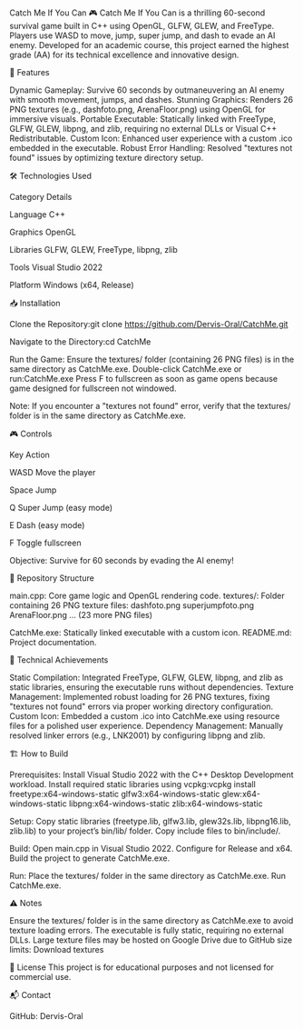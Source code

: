 Catch Me If You Can 🎮
Catch Me If You Can is a thrilling 60-second survival game built in C++ using OpenGL, GLFW, GLEW, and FreeType. Players use WASD to move, jump, super jump, and dash to evade an AI enemy. Developed for an academic course, this project earned the highest grade (AA) for its technical excellence and innovative design.

🚀 Features

Dynamic Gameplay: Survive 60 seconds by outmaneuvering an AI enemy with smooth movement, jumps, and dashes.
Stunning Graphics: Renders 26 PNG textures (e.g., dashfoto.png, ArenaFloor.png) using OpenGL for immersive visuals.
Portable Executable: Statically linked with FreeType, GLFW, GLEW, libpng, and zlib, requiring no external DLLs or Visual C++ Redistributable.
Custom Icon: Enhanced user experience with a custom .ico embedded in the executable.
Robust Error Handling: Resolved "textures not found" issues by optimizing texture directory setup.


🛠️ Technologies Used



Category
Details



Language
C++


Graphics
OpenGL


Libraries
GLFW, GLEW, FreeType, libpng, zlib


Tools
Visual Studio 2022


Platform
Windows (x64, Release)



📥 Installation

Clone the Repository:git clone https://github.com/Dervis-Oral/CatchMe.git


Navigate to the Directory:cd CatchMe


Run the Game:
Ensure the textures/ folder (containing 26 PNG files) is in the same directory as CatchMe.exe.
Double-click CatchMe.exe or run:CatchMe.exe
Press F to fullscreen as soon as game opens because game designed for fullscreen not windowed.






Note: If you encounter a "textures not found" error, verify that the textures/ folder is in the same directory as CatchMe.exe.


🎮 Controls



Key
Action



WASD
Move the player


Space
Jump


Q
Super Jump (easy mode)


E
Dash (easy mode)


F
Toggle fullscreen


Objective: Survive for 60 seconds by evading the AI enemy!

📂 Repository Structure

main.cpp: Core game logic and OpenGL rendering code.
textures/: Folder containing 26 PNG texture files:
dashfoto.png
superjumpfoto.png
ArenaFloor.png
... (23 more PNG files)


CatchMe.exe: Statically linked executable with a custom icon.
README.md: Project documentation.


🔧 Technical Achievements

Static Compilation: Integrated FreeType, GLFW, GLEW, libpng, and zlib as static libraries, ensuring the executable runs without dependencies.
Texture Management: Implemented robust loading for 26 PNG textures, fixing "textures not found" errors via proper working directory configuration.
Custom Icon: Embedded a custom .ico into CatchMe.exe using resource files for a polished user experience.
Dependency Management: Manually resolved linker errors (e.g., LNK2001) by configuring libpng and zlib.


🏗️ How to Build

Prerequisites:
Install Visual Studio 2022 with the C++ Desktop Development workload.
Install required static libraries using vcpkg:vcpkg install freetype:x64-windows-static glfw3:x64-windows-static glew:x64-windows-static libpng:x64-windows-static zlib:x64-windows-static




Setup:
Copy static libraries (freetype.lib, glfw3.lib, glew32s.lib, libpng16.lib, zlib.lib) to your project’s bin/lib/ folder.
Copy include files to bin/include/.


Build:
Open main.cpp in Visual Studio 2022.
Configure for Release and x64.
Build the project to generate CatchMe.exe.


Run:
Place the textures/ folder in the same directory as CatchMe.exe.
Run CatchMe.exe.




⚠️ Notes

Ensure the textures/ folder is in the same directory as CatchMe.exe to avoid texture loading errors.
The executable is fully static, requiring no external DLLs.
Large texture files may be hosted on Google Drive due to GitHub size limits:
Download textures




📜 License
This project is for educational purposes and not licensed for commercial use.

📬 Contact

GitHub: Dervis-Oral
